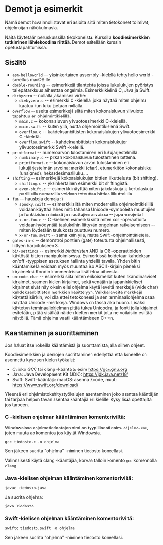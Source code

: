 # Demot ja esimerkit

Nämä demot havainnollistavat eri asioita siitä miten tietokoneet toimivat, ohjelmoijan näkökulmasta.

Näitä käytetään peruskurssilla tietokoneista. Kurssilla **koodiesimerkkien tutkiminen lähdekoodina riittää**. Demot esitellään kurssin opetustapahtumissa. 

## Sisältö

* `asm-helloworld` -- yksinkertainen assembly -kielellä tehty hello world -sovellus macOS:lle.
* `double-rounding` -- esimerkkejä tilanteista joissa liukulukujen pyöristys tai epätarkkuus aiheuttaa ongelmia. Esimerkkikielinä C, Java ja Swift.
* `divbyzero` -- nollalla jakamisen virhe:
  * `divbyzero.c` -- esimerkki C -kielellä, joka näyttää miten ohjelma kaatuu kun luku jaetaan nollalla.
* `overflow` -- useita esimerkkejä siitä miten kokonaisluvun ylivuioto tapahtuu eri ohjelmintikielillä.
  * `main.c` -- kokonaisluvun ylivuotoesimerkki C -kielellä.
  * `main.swift` -- kuten yllä, mutta ohjelmointikielenä Swift. 
  * `overflow.c` -- kahdeksanbittisten kokonaislukujen ylivuotoesimerkki C -kielellä.
  * `overflow.swift` -- kahdeksanbittisten kokonaislukujen ylivuotoesimerkki Swift -kielellä.
* `printformat` -- numeroarvon tulostaminen eri lukujärjestelmillä.
  * `numbinary.c` -- pitkän kokonaisluvun tulostaminen bitteinä.
  * `printformat.c` -- kokonaisluvun arvon tulostaminen eri lukujärjestelmän arvoina; merkki (char), etumerkitön kokonaisluku (unsigned), heksadesimaaliluku,...
* `shifting` -- esimerkkejä kokonaislukujen bittien liikuttelusta (bit shifting).
  * `shifting.c` -- yksinkertainen esimerkki bit shiftingistä.
  * `even-shift.c` -- esimerkki näyttää miten jakolaskuja ja kertolaskuja parillisilla numeroilla voidaan toteuttaa bittien liikuttelulla.
* `fun` -- hauskoja demoja :)
  * `spooky.swift` -- esimerkki siitä miten moderneilla ohjelmointikielillä voidaan käyttää lähes mitä tahansa Unicode -symboleita muuttujien ja funktioiden nimissä ja muuttujien arvoissa -- jopa emojeita!
  * `x-or-fun.c` -- C -kielinen esimerkki siitä miten xor -operaatioita voidaan hyödyntää taulukoihin liittyvän ongelman ratkaisemiseen -- miten löydetään taulukosta puuttuva numero.
  * `x-or-fun.swift` -- sama kuin yllä, mutta Swift -ohjelmointikielellä.
* `gates-in-c` -- demonstroi porttien (gate) toteutusta ohjelmallisesti, liittyen harjoitukseen 3.
* `bit-settings` -- esimerkki *binääristen* AND ja OR -operaatioiden käytöstä bittien manipuloimisessa. Esimerkissä hoidetaan kahdeksan on/off -tyyppisen asetuksen hallinta yhdellä tavulla. Yhden bitin kääntämisellä voidaan myös muuntaa iso ASCII -kirjain pieneksi kirjaimeksi. Koodin kommenteissa lisätietoa aiheesta.
* `unicode-char` -- esimerkki siitä miten erikoismerkit kuten skandinaaviset kirjaimet, saamen kielen kirjaimet, sekä venäjän ja japaninkieliset kirjaimet eivät näy oikein ellei ohjelma käytä leveitä merkkejä (wide char) kahdeksanbittisten merkkien käsittelyyn. Vaikka leveitä merkkejä käytettäisiinkin, voi olla ettei tietokoneesi ja sen terminaaliohjelma osaa näyttää Unicode -merkkejä. Windows on tässä aika huono. Lisäksi käytetyn terminaaliohjelman pitää tukea Unicodea, ja fontti jolla kirjaimet esitetään, pitää sisältää näiden kielten merkit jotta ne voitaisiin esittää näytöllä. Tämä ohjelma vaatii kääntämiseen C++:n.

## Kääntäminen ja suorittaminen

Jos haluat itse kokeilla kääntämistä ja suorittamista, alla siihen ohjeet.

Koodiesimerkkien ja demojen suorittaminen edellyttää että koneelle on asennettu kyseisen kielen työkalut:

* C: joko GCC tai clang -kääntäjä: esim https://gcc.gnu.org
* Java: Java Development Kit (JDK): https://jdk.java.net/18/
* Swift: Swift -kääntäjä: macOS: asenna Xcode, muut: https://www.swift.org/download/

Yleensä eri ohjelmistokehitystyökalujen asentaminen joko asentaa kääntäjän tai tarjoaa helpon tavan asentaa kääntäjiä eri kielille. Kysy lisää opettajilta jos tarpeen.

### C -kielisen ohjelman kääntäminen komentoriviltä:

Windowsissa ohjelmatiedostojen nimi on tyypillisesti esim. `ohjelma.exe`, joten muuta ao komentoa jos käytät Windowsia.

```console
gcc tiedosto.c -o ohjelma
```

Sen jälkeen suorita "ohjelma" -niminen tiedosto koneellasi.

Valinnaisesti käytä clang -kääntäjää, korvaa tälloin komento `gcc` komennolla `clang`.

### Java -kielisen ohjelman kääntäminen komentoriviltä:

```console
javac Tiedosto.java
```
Ja suorita ohjelma:

```console
java Tiedosto
```

### Swift -kielisen ohjelman kääntäminen komentoriviltä:

```console
swiftc tiedosto.swift -o ohjelma
```

Sen jälkeen suorita "ohjelma" -niminen tiedosto koneellasi.

